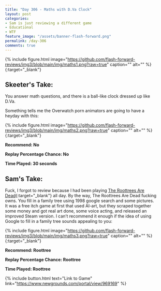 ```yaml
---
title: "Day 306 - Maths with D.Va Clock"
layout: post
categories:
- Sam is just reviewing a different game
- Educational
- WTF
feature_image: "/assets/banner-flash-forward.png"
permalink: /day-306
comments: true
---
```


{% include figure.html image="https://github.com/flash-forward-reviews/img3/blob/main/img/maths1.png?raw=true" caption="" alt="" %}{:target="_blank"}
 
## Skeeter's Take:

You answer math questions, and there is a ball-like clock dressed up like D.Va. 

Something tells me the Overwatch porn animators are going to have a heyday with this: 

{% include figure.html image="https://github.com/flash-forward-reviews/img3/blob/main/img/maths2.png?raw=true" caption="" alt="" %}{:target="_blank"}

**Recommend: No**

**Replay Percentage Chance: No**

**Time Played: 30 seconds**

## Sam's Take:

Fuck, I forgot to review because I had been playing [The Roottrees Are Dead](https://store.steampowered.com/app/2754380/The_Roottrees_are_Dead/){:target="_blank"} all day. By the way, The Roottrees Are Dead fucking owns. You fill in a family tree using 1998 google search and some pictures. It was a free itch game at first that used AI-art, but they scraped together some money and got real art done, some voice acting, and released an improved Steam version. I can’t recommend it enough if the idea of using Google to fill in a family tree sounds appealing to you:

{% include figure.html image="https://github.com/flash-forward-reviews/img3/blob/main/img/maths3.png?raw=true" caption="" alt="" %}{:target="_blank"}

**Recommend: Roottree**

**Replay Percentage Chance: Roottree**

**Time Played: Roottree**

{% include button.html text="Link to Game" link="https://www.newgrounds.com/portal/view/969169" %}